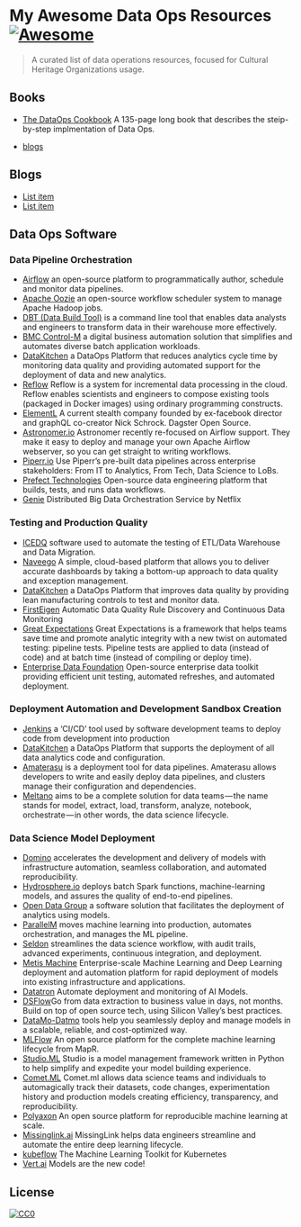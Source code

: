 # My Awesome Data Ops Resources [![Awesome](https://awesome.re/badge.svg)](https://awesome.re)

> A curated list of data operations resources, focused for Cultural Heritage Organizations usage.


## Books

- [The DataOps Cookbook](https://www.datakitchen.io/dataops-cookbook-main.html) A 135-page long book that describes the steip-by-step implmentation of Data Ops. 

- [blogs](#another-section)


## Blogs

- [List item](http://example.com)
- [List item](http://example.com)


## Data Ops Software

### Data Pipeline Orchestration

- [Airflow](https://medium.com/airbnb-engineering/airflow-a-workflow-management-platform-46318b977fd8)
an open-source platform to programmatically author, schedule and monitor data pipelines.
- [Apache Oozie](http://oozie.apache.org/)
an open-source workflow scheduler system to manage Apache Hadoop jobs.
- [DBT (Data Build Tool)](https://www.getdbt.com/)
is a command line tool that enables data analysts and engineers to transform data in their warehouse more effectively.
- [BMC Control-M](http://www.bmc.com/it-solutions/control-m.html)
a digital business automation solution that simplifies and automates diverse batch application workloads.
- [DataKitchen](https://www.datakitchen.io/)
a DataOps Platform that reduces analytics cycle time by monitoring data quality and providing automated support for the deployment of data and new analytics.
- [Reflow](https://github.com/grailbio/reflow)
Reflow is a system for incremental data processing in the cloud. Reflow enables scientists and engineers to compose existing tools (packaged in Docker images) using ordinary programming constructs.
- [ElementL](https://github.com/elementl)
A current stealth company founded by ex-facebook director and graphQL co-creator Nick Schrock. Dagster Open Source.
- [Astronomer.io](https://www.astronomer.io/)
Astronomer recently re-focused on Airflow support. They make it easy to deploy and manage your own Apache Airflow webserver, so you can get straight to writing workflows.
- [Piperr.io](http://piperr.io/) 
Use Piperr’s pre-built data pipelines across enterprise stakeholders: From IT to Analytics, From Tech, Data Science to LoBs.
- [Prefect Technologies](https://www.prefect.io/)
Open-source data engineering platform that builds, tests, and runs data workflows.
- [Genie](https://netflix.github.io/genie/)
Distributed Big Data Orchestration Service by Netflix

### Testing and Production Quality
- [ICEDQ](https://icedq.com/)
software used to automate the testing of ETL/Data Warehouse and Data Migration.
- [Naveego](http://www.naveego.com/)
A simple, cloud-based platform that allows you to deliver accurate dashboards by taking a bottom-up approach to data quality and exception management.
- [DataKitchen](https://www.datakitchen.io/)
a DataOps Platform that improves data quality by providing lean manufacturing controls to test and monitor data.
- [FirstEigen](http://firsteigen.com/)
Automatic Data Quality Rule Discovery and Continuous Data Monitoring
- [Great Expectations](https://github.com/great-expectations/great_expectations)
Great Expectations is a framework that helps teams save time and promote analytic integrity with a new twist on automated testing: pipeline tests. Pipeline tests are applied to data (instead of code) and at batch time (instead of compiling or deploy time).
- [Enterprise Data Foundation](https://enterprise-data.org/)
Open-source enterprise data toolkit providing efficient unit testing, automated refreshes, and automated deployment.

### Deployment Automation and Development Sandbox Creation
- [Jenkins](https://jenkins-ci.org/)
a ‘CI/CD’ tool used by software development teams to deploy code from development into production
- [DataKitchen](https://www.datakitchen.io/)
a DataOps Platform that supports the deployment of all data analytics code and configuration.
- [Amaterasu](http://shinto.io/index.html)
is a deployment tool for data pipelines. Amaterasu allows developers to write and easily deploy data pipelines, and clusters manage their configuration and dependencies.
- [Meltano](https://about.gitlab.com/2018/08/01/hey-data-teams-we-are-working-on-a-tool-just-for-you/)
aims to be a complete solution for data teams — the name stands for model, extract, load, transform, analyze, notebook, orchestrate — in other words, the data science lifecycle.

### Data Science Model Deployment
- [Domino](https://www.dominodatalab.com/)
accelerates the development and delivery of models with infrastructure automation, seamless collaboration, and automated reproducibility.
- [Hydrosphere.io](https://hydrosphere.io/)
deploys batch Spark functions, machine-learning models, and assures the quality of end-to-end pipelines.
- [Open Data Group](https://www.opendatagroup.com/)
a software solution that facilitates the deployment of analytics using models.
- [ParallelM](http://www.parallelm.com/)
moves machine learning into production, automates orchestration, and manages the ML pipeline.
- [Seldon](https://www.seldon.io/)
streamlines the data science workflow, with audit trails, advanced experiments, continuous integration, and deployment.
- [Metis Machine](https://metismachine.com/)
Enterprise-scale Machine Learning and Deep Learning deployment and automation platform for rapid deployment of models into existing infrastructure and applications.
- [Datatron](http://www.datatron.com/)
Automate deployment and monitoring of AI Models.
- [DSFlow](http://dsflow.io/)Go from data extraction to business value in days, not months. Build on top of open source tech, using Silicon Valley’s best practices.
- [DataMo-Datmo](https://datmo.com/)
tools help you seamlessly deploy and manage models in a scalable, reliable, and cost-optimized way.
- [MLFlow](https://www.mlflow.org/)
An open source platform for the complete machine learning lifecycle from MapR.
- [Studio.ML](https://www.studio.ml/)
Studio is a model management framework written in Python to help simplify and expedite your model building experience.
- [Comet.ML](https://www.comet.ml/)
Comet.ml allows data science teams and individuals to automagically track their datasets, code changes, experimentation history and production models creating efficiency, transparency, and reproducibility.
- [Polyaxon](https://polyaxon.com/)
An open source platform for reproducible machine learning at scale.
- [Missinglink.ai](https://missinglink.ai/)
MissingLink helps data engineers streamline and automate the entire deep learning lifecycle.
- [kubeflow](https://www.kubeflow.org/)
The Machine Learning Toolkit for Kubernetes
- [Vert.ai](https://www.verta.ai/)
Models are the new code!




## License

[![CC0](http://mirrors.creativecommons.org/presskit/buttons/88x31/svg/cc-zero.svg)](http://creativecommons.org/publicdomain/zero/1.0)
